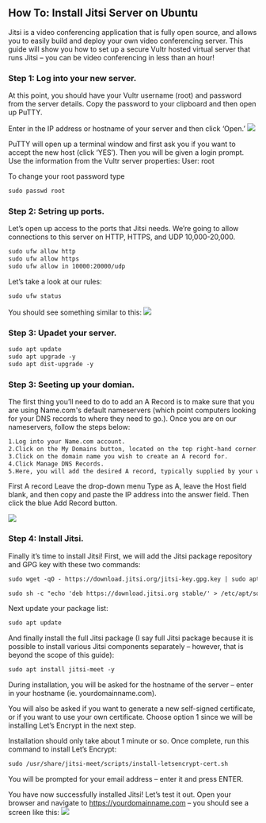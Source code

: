 ## How To: Install Jitsi Server on Ubuntu

Jitsi is a video conferencing application that is fully open source, and allows you to easily build and deploy your own video conferencing server. This guide will show you how to set up a secure Vultr hosted virtual server that runs Jitsi – you can be video conferencing in less than an hour!



### Step 1: Log into your new server.
At this point, you should have your Vultr username (root) and password from the server details.  Copy the password to your clipboard and then open up PuTTY.

Enter in the IP address or hostname of your server and then click ‘Open.’
![](https://crosstalksolutions.com/wp-content/uploads/2020/04/image-5.png)

PuTTY will open up a terminal window and first ask you if you want to accept the new host (click ‘YES’).  Then you will be given a login prompt.  Use the information from the Vultr server properties:
User:  root

To change your root password type 
```markdown
sudo passwd root
```
### Step 2: Setring up ports.
Let’s open up access to the ports that Jitsi needs.  We’re going to allow connections to this server on HTTP, HTTPS, and UDP 10,000-20,000.
```markdown
sudo ufw allow http
sudo ufw allow https
sudo ufw allow in 10000:20000/udp
```
Let’s take a look at our rules:
```markdown
sudo ufw status
```
You should see something similar to this:
![](https://crosstalksolutions.com/wp-content/uploads/2020/04/image-6.png)

### Step 3: Upadet your server.
```markdown
sudo apt update
sudo apt upgrade -y
sudo apt dist-upgrade -y
```
### Step 3: Seeting up your domian.

The first thing you’ll need to do to add an A Record is to make sure that you are using Name.com's default nameservers (which point computers looking for your DNS records to where they need to go.). Once you are on our nameservers, follow the steps below:
```markdown
1.Log into your Name.com account.
2.Click on the My Domains button, located on the top right-hand corner.
3.Click on the domain name you wish to create an A record for.
4.Click Manage DNS Records.
5.Here, you will add the desired A record, typically supplied by your website provider or host. If you were provided an IP address then you would typically create two A records:
```
First A record Leave the drop-down menu Type as A, leave the Host field blank, and then copy and paste the IP address into the answer field. Then click the blue Add Record button. 

![](https://cs.name.com/hc/article_attachments/360000490668/2018-02-12_1102.png)


### Step 4: Install Jitsi.

Finally it’s time to install Jitsi! First, we will add the Jitsi package repository and GPG key with these two commands:
```markdown
sudo wget -qO - https://download.jitsi.org/jitsi-key.gpg.key | sudo apt-key add -
```
```markdown
sudo sh -c "echo 'deb https://download.jitsi.org stable/' > /etc/apt/sources.list.d/jitsi-stable.list"
```
Next update your package list:
```markdown
sudo apt update
```
And finally install the full Jitsi package (I say full Jitsi package because it is possible to install various Jitsi components separately – however, that is beyond the scope of this guide):
```markdown
sudo apt install jitsi-meet -y
```
During installation, you will be asked for the hostname of the server – enter in your hostname (ie. yourdomainname.com).

You will also be asked if you want to generate a new self-signed certificate, or if you want to use your own certificate. Choose option 1 since we will be installing Let’s Encrypt in the next step.

Installation should only take about 1 minute or so. Once complete, run this command to install Let’s Encrypt:
```markdown
sudo /usr/share/jitsi-meet/scripts/install-letsencrypt-cert.sh
```
You will be prompted for your email address – enter it and press ENTER.

You have now successfully installed Jitsi! Let’s test it out. Open your browser and navigate to https://yourdomainname.com – you should see a screen like this:
![](https://crosstalksolutions.com/wp-content/uploads/2020/04/image-7-1024x517.png)

